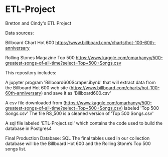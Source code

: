 # ETL-Project
Bretton and Cindy's ETL Project 

Data sources: 

Billboard Chart Hot 600 https://www.billboard.com/charts/hot-100-60th-anniversary

Rolling Stones Magazine Top 500 https://www.kaggle.com/omarhanyy/500-greatest-songs-of-all-time?select=Top+500+Songs.csv


This repository includes: 

A jupyter program 'Billboard600Scraper.ibynb' that will extract data from the Billboard Hot 600 web site (https://www.billboard.com/charts/hot-100-60th-anniversary) and save it as 'Billboard600.csv'

A csv file downloaded from (https://www.kaggle.com/omarhanyy/500-greatest-songs-of-all-time?select=Top+500+Songs.csv) labeled 'Top 500 Songs.csv' 
The file RS_500 is a cleaned version of 'Top 500 Songs.csv'

A sql file labeled 'ETL-Project.sql' which contains the code used to build the database in Postgres4

Final Production Database: SQL
The final tables used in our collection database will be the Billboard Hot 600 and the Rolling Stone’s Top 500 songs list.
